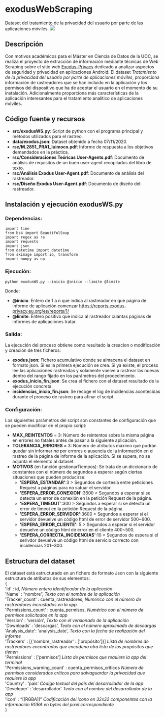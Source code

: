 # **exodusWebScraping**
Dataset del tratamiento de la privacidad del usuario por parte de las aplicaciones móviles.
<img src = "https://lh3.google.com/u/0/d/1FIa0sku2-OHhJUHkN-f7mv3COcrAfE2N=w1920-h937-iv1">

## Descripción
Con motivos académicos para el Máster en Ciencia de Datos de la UOC, se realiza el proyecto de extracción de información mediante técnicas de Web Scraping sobre el sitio web <a href = "https://exodus-privacy.eu.org/en/">Exodus-Privacy</a> dedicado a analizar aspectos de seguridad y privacidad en aplicaciones Android. El dataset *Tratamiento de la privacidad del usuario por parte de aplicaciones móviles*, proporciona información de rastreadores que se han incluido en la aplicación y los permisos del dispositivo que ha de aceptar el usuario en el momento de su instalación. Adicionalmente proporciona más características de la aplicación interesantes para el tratamiento analítico de aplicaciones móviles.

## Código fuente y recursos
* **src/exodusWS.py**: Script de python con el programa principal y métodos utilizados para el rastreo.
* **data/exodus.json**: Dataset obtenido a fecha 07/11/2020.
* **rsc/M.2851_PRA1_luimoco.pdf**: Informe de respuesta a los objetivos demandados en la práctica.
* **rsc/Consideraciones Teóricas User-Agents.pdf**: Documento de análisis de requisitos de un buen user-agent recopilados del libro de texto.
* **rsc/Análisis Exodus User-Agent.pdf**: Documento de análisis del rastreador.
* **rsc/Diseño Exodus User-Agent.pdf**: Documento de diseño del rastreador.

## Instalación y ejecución exodusWS.py
### Dependencias:
~~~
import time
from bs4 import BeautifulSoup
import regex as re
import requests
import json
from datetime import datetime
from skimage import io, transform
import numpy as np
~~~

### Ejecución:
~~~
python exodusWS.py --inicio @inicio --limite @limite
~~~
Donde:
* **@inicio**: Entero de 1 a n que indica al rastreador en qué página de informe de aplicación comenzar https://reports.exodus-privacy.eu.org/es/reports/1/
* **@limite**: Entero positivo que indica al rastreador cuántas páginas de informes de aplicaciones tratar.

### Salida:
La ejecución del proceso obtiene como resultado la creacion o modificación y creación de tres ficheros:
* **exodus.json**: Fichero acumulativo donde se almacena el dataset en formato json. Si es la primera ejecución se crea. Si ya existe, el proceso lee las aplicaciones rastreadas y solamente vuelve a rastrear las nuevas dentro del rango fijado en los parámetros del procedimiento.
* **exodus_inicio_fin.json**: Se crea el fichero con el dataset resultado de la ejecución concreta.
* **incidencias_inicio_fin.json**: Se recoge el log de incidencias acontecidas durante el proceso de rastreo para afinar el script.

### Configuración:
Los siguientes parámetros del script son constantes de configuración que se pueden modificar en el propio script:
* **MAX_REINTENTOS** = 3: Número de reintentos sobre la misma página en errores no fatales antes de pasar a la siguiente aplicación.
* **TOLERANCIA_ERRORES** = 3: Número de atributos máximo que podrán quedar sin informar *na* por errores o ausencia de la información en el rastreo de la página de informe de la aplicación. Si se supera, no se adjunta el elemento al dataset.
* **MOTIVOS** (en función gestionarTiempos): Se trata de un diccionario de constantes con el número de segundos a esperar según ciertas situaciones que pueden producirse:
    * **'ESPERA_ESTANDAR'**:3 > Segundos de cortesía entre peticiones Request a páginas para no satuar el servidor.
    * **'ESPERA_ERROR_CONEXION'**:3600 > Segundos a esperar si se detecta un error de conexión en la petición Request de la página.
    * **'ESPERA_TIMEOUT'**:300 > Segundos a esperar si se detecta un error de timeot en la petición Request de la página.
    * **'ESPERA_ERROR_SERVIDOR'**:3600 > Segundos a esperar si el servidor devuelve un código html de error de servidor 500~600.
    * **'ESPERA_ERROR_CLIENTE'**: 5 > Segundos a esperar si el servidor devuelve un código html de error en el cliente 400~500.
    * **'ESPERA_CORRECTA_INCIDENCIAS'**:10 > Segundos de espera si el serivdor devuelve un código html de servicio correcto con incidencias 201~300.
    
## Estructura del dataset
El dataset está estructurado en un fichero de formato Json con la siguiente estructura de atributos de sus elementos:  
{  
  'Id' : id, *Número entero identificador de la aplicación*  
  'Name' : “nombre”, *Texto con el nombre de la aplicación*  
  'Tracker_count' : cuenta_rastreadores, *Numérico con el número de rastreadores incrustados en la app*  
  'Permissions_count' : cuenta_permisos, *Numérico con el número de permisos solicitados en la app*  
  'Version' : 'versión', *Texto con el versionado de la aplicación*  
  'Downloads' : 'descargas', *Texto con el número aproximado de descargas*  
  'Analysis_date': 'analysis_date', *Texto con la fecha de realización del informe*  
  'Trackers' : [{'nombre_rastreador' : ['propósito']}] *Lista de nombres de rastreadores encontrados que encadena otra lista de los propósitos que tienen*  
  'Permissions' : ['permisos'] *Lista de permisos que requiere la app del terminal*  
  'Permissions_warning_count' : cuenta_permisos_críticos *Número de permisos considerados críticos para salvaguardar la privacidad que requiere la app*  
  'Country' : 'país' *Código textual del país del desarrollador de la app*  
  'Developer' : 'desarrollador' *Texto con el nombre del desarrollador de la app*  
  'Icon' : “[[RGBA]]” *Codificación del icono en 32x32 componentes con la información RGBA en bytes del pixel correspondiente*  
}

